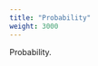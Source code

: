 ```yaml
---
title: "Probability"
weight: 3000
---
```

<style>
    .inline-header {
        font-size: 1.8em;
        display: inline;
    }
</style>

Probability. 

